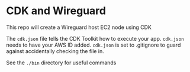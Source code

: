 # CDK and Wireguard
This repo will create a Wireguard host EC2 node using CDK

The `cdk.json` file tells the CDK Toolkit how to execute your app.
 `cdk.json` needs to have your AWS ID added.  `cdk.json` is set to .gitignore to guard against accidentally checking the file in.

See the `./bin` directory for useful commands

